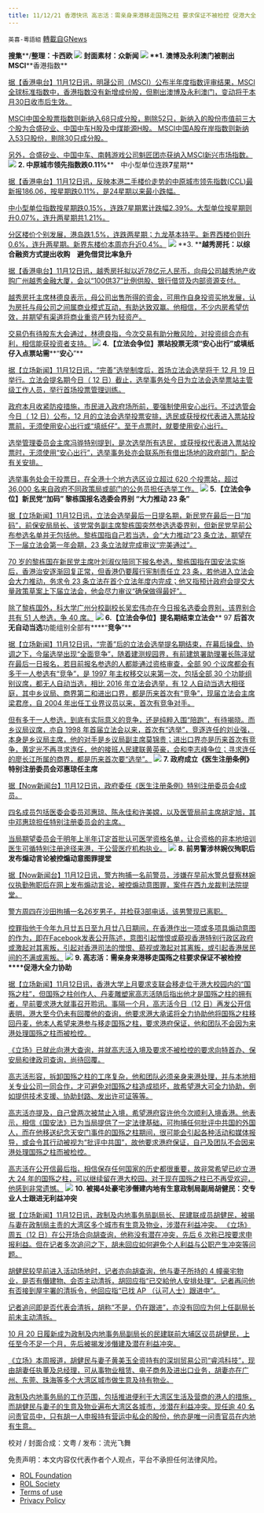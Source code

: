 ```yaml
---
title: 11/12/21 香港快讯 高志活：需亲身来港移走国殇之柱 要求保证不被检控 促港大全力协助
---
```

`英喜-粵語組` [轉載自GNews](https://gnews.org/zh-hans/1658929/)

**搜集****/****整理：卡西欧**
![](https://assets.gnews.org/wp-content/uploads/2021/11/1112fenmian.jpg)
封面素材：众新闻
![](https://assets.gnews.org/wp-content/uploads/2021/11/Screen-Shot-2021-11-12-at-10.17.00-AM.png)
**1. ****澳博及永利澳门被剔出****MSCI****香港指数**

[据【香港电台】11月12日讯，明晟公司（MSCI）公布半年度指数评审结果，MSCI全球标准指数中，香港指数没有新增成份股，但剔出澳博及永利澳门，变动将于本月30日收市后生效。](https://news.rthk.hk/rthk/ch/component/k2/1619479-20211112.htm)

[MSCI中国全股票指数则新纳入68只成分股，剔除52只，新纳入的股份市值前三大个股为合盛矽业、中国中车H股及中煤能源H股。 MSCI中国A股在岸指数则新纳入53只股份，剔除30只成分股。](https://news.rthk.hk/rthk/ch/component/k2/1619479-20211112.htm)

[另外，合盛矽业、中国中车、南韩游戏公司魁匠团亦获纳入MSCI新兴市场指数。](https://news.rthk.hk/rthk/ch/component/k2/1619479-20211112.htm)
![](https://assets.gnews.org/wp-content/uploads/2021/11/Screen-Shot-2021-11-12-at-10.17.11-AM.png)
**2. ****中原城市领先指数跌****0.11%****　中小型单位连跌****7****星期**

[据【香港电台】11月12日讯，反映本港二手楼价走势的中原城市领先指数(CCL)最新报186.06，按星期跌0.11%，是24星期以来最小跌幅。](https://news.rthk.hk/rthk/ch/component/k2/1619525-20211112.htm)

[中小型单位指数按星期跌0.15%，连跌7星期累计跌幅2.39%。大型单位按星期则升0.07%，连升两星期共1.21%。](https://news.rthk.hk/rthk/ch/component/k2/1619525-20211112.htm)

[分区楼价个别发展，港岛跌1.5%，连跌两星期；九龙基本持平。新界西楼价则升0.6%，连升两星期。新界东楼价本周亦升近0.4%。](https://news.rthk.hk/rthk/ch/component/k2/1619525-20211112.htm)
![](https://assets.gnews.org/wp-content/uploads/2021/11/Screen-Shot-2021-11-12-at-10.17.20-AM.png)
**3. ****越秀房托：以综合融资方式提出收购　避免借贷比率急升**

[据【香港电台】11月12日讯，越秀房托拟以近78亿元人民币，向母公司越秀地产收购广州越秀金融大厦，会以“100供37”比例供股、银行借贷及内部资源支付。](https://news.rthk.hk/rthk/ch/component/k2/1619553-20211112.htm?spTabChangeable=0)

[越秀房托主席林德良表示，母公司出售所得的资金，可用作自身投资买地发展，认为房托与母公司之间属商业模式互动，有助达致双赢。他相信，不少内房希望仿效，并期望有渠道将商业重资产转为轻资产。](https://news.rthk.hk/rthk/ch/component/k2/1619553-20211112.htm?spTabChangeable=0)

[交易仍有待股东大会通过，林德良指，今次交易有助分散风险，对投资组合亦有利，相信能获投资者支持。](https://news.rthk.hk/rthk/ch/component/k2/1619553-20211112.htm?spTabChangeable=0)
![](https://assets.gnews.org/wp-content/uploads/2021/11/Screen-Shot-2021-11-12-at-10.17.31-AM.png)
**4.****【立法会争位】票站投票无须****“****安心出行****”****或填纸仔****入点票站需****“****安心****”**

[据【立场新闻】11月12日讯，“完善”选举制度后，首场立法会选举将于 12 月 19 日举行。立法会提名期今日（ 12 日）截止，选举事务处今日为立法会选举票站主管级工作人员，举行首场投票管理训练。](https://www.thestandnews.com/politics/立法會爭位-票站投票無須安心出行或填紙仔-入點票站需安心)

[政府本月收紧防疫措施，市民进入政府场所前，要强制使用安心出行。不过选管会今日（ 12 日）公布，12 月的立法会选举投票安排，选民或获授权代表进入票站投票前，无须使用安心出行或“填纸仔”。至于点票时，就要使用安心出行。](https://www.thestandnews.com/politics/立法會爭位-票站投票無須安心出行或填紙仔-入點票站需安心)

[选举管理委员会主席冯骅特别提到，是次选举所有选民，或获授权代表进入票站投票时，无须使用“安心出行”，选举事务处亦会联系所有借出场地的政府部门，配合有关安排。](https://www.thestandnews.com/politics/立法會爭位-票站投票無須安心出行或填紙仔-入點票站需安心)

[选举事务处会于投票日，在全港十个地方选区设立超过 620 个投票站，超过 36,000 名来自政府不同政策局或部门的公务员担任选举工作。](https://www.thestandnews.com/politics/立法會爭位-票站投票無須安心出行或填紙仔-入點票站需安心)
![](https://assets.gnews.org/wp-content/uploads/2021/11/Screen-Shot-2021-11-12-at-10.17.42-AM.png)
**5.****【立法会争位】新民党****“****加码****” ****黎栋国报名选委会界别**** “****大力推动**** 23 ****条****”**

[据【立场新闻】11月12日讯，立法会选举最后一日提名期，新民党在最后一日“加码”，前保安局局长、该党常务副主席黎栋国突然参选选委界别，但新民党早前公布参选名单并无包括他。黎栋国指自己若当选，会“大力推动”23 条立法，期望在下一届立法会第一年会期，23 条立法就完成审议“完美通过”。](https://www.thestandnews.com/politics/立法會爭位新民黨加碼-黎棟國報名選委會界別-大力推動-23-條)

[70 岁的黎栋国在新民党主席叶刘淑仪陪同下报名参选，黎栋国指在国安法实施后，香港治安逐渐回复正常，但香港仍要履行宪制责任立 23 条，若他进入立法会会大力推动，务求令 23 条立法在首个立法年度内完成；他又指预计政府会提交大量政策草案上下届立法会，他会尽力审议“确保做得最好”。](https://www.thestandnews.com/politics/立法會爭位新民黨加碼-黎棟國報名選委會界別-大力推動-23-條)

[除了黎栋国外，科大学广州分校副校长吴宏伟亦在今日报名选委会界别，该界别合共有 51 人参选，争 40 席。](https://www.thestandnews.com/politics/立法會爭位新民黨加碼-黎棟國報名選委會界別-大力推動-23-條)
![](https://assets.gnews.org/wp-content/uploads/2021/11/Screen-Shot-2021-11-12-at-10.17.54-AM.png)
**6.****【立法会争位】提名期结束****立法会**** 97 ****后首次无自动当选****功能组别全部有****“****竞争****”**

[据【立场新闻】11月12日讯，“完善”后的立法会选举提名期结束，在幕后操盘、协调之下，今届选举出现“全面竞争”，随着建测规园界，有前建筑署助理署长陈泽斌在最后一日报名，若目前报名参选的人都能通过资格审查，全部 90 个议席都会有多于一人参选有“竞争”，是 1997 年主权移交以来第一次，包括全部 30 个功能组别议席，都无人自动当选，相比 2016 年立法会选举，有 12 人自动当选大相径庭，其中乡议局、商界第二和进出口界，都是历来首次有“竞争”，现届立法会主席梁君彦，自 2004 年出任工业界议员以来，首次有竞争对手。](https://www.thestandnews.com/politics/立法會爭位提名期結束-立法會-97-後首次無自動當選-功能組別全部有競爭)

[但有多于一人参选，到底有实际意义的竞争，还是纯粹入围“陪跑”，有待揭晓。而乡议局议席，亦自 1998 年首届立法会以来，首次有“选举”，竞逐连任的刘业强，本身是乡议局主席，他的对手是乡议局副主席莫锦贵；进出口界亦是历来首次有竞争，黄定光不再寻求连任，他的接班人民建联黄英豪，会和李志峰争位；寻求连任的廖长江所属的商界，都是历来首次要“选举”。](https://www.thestandnews.com/politics/立法會爭位提名期結束-立法會-97-後首次無自動當選-功能組別全部有競爭)
![](https://assets.gnews.org/wp-content/uploads/2021/11/Screen-Shot-2021-11-12-at-10.18.06-AM.png)
**7. ****政府成立《医生注册条例》特别注册委员会****邓惠琼任主席**

[据【Now新闻台】11月12日讯，政府委任《医生注册条例》特别注册委员会4成员。](https://news.now.com/home/local/player?newsId=456435)

[四名成员包括医委会委员邓惠琼、陈永佳和许美嫦，以及医管局前主席胡定旭，其中邓惠琼担任特别注册委员会的主席。](https://news.now.com/home/local/player?newsId=456435)

[当局期望委员会于明年上半年订定首批认可医学资格名单，让合资格的非本地培训医生可循特别注册途径来港，于公营医疗机构执业。](https://news.now.com/home/local/player?newsId=456435)
![](https://assets.gnews.org/wp-content/uploads/2021/11/Screen-Shot-2021-11-12-at-10.18.15-AM.png)
**8. ****前男警涉林婉仪殉职后发布煽动言论****被控煽动意图罪提堂**

[据【Now新闻台】11月12日讯，警方拘捕一名前警员，涉嫌在早前水警总督察林婉仪执勤殉职后在网上发布煽动言论，被控煽动意图罪，案件在西九龙裁判法院提堂。](https://news.now.com/home/local/player?newsId=456463)

[警方周四在沙田拘捕一名26岁男子，并检获3部电话，该男警现已离职。](https://news.now.com/home/local/player?newsId=456463)

[控罪指他于今年九月廿五日至九月廿八日期间，在香港作出一项或多项具煽动意图的作为，即在Facebook发表公开陈述，意图引起憎恨或藐视香港特别行政区政府或激起对其离叛，引起对香港司法的憎恨、藐视或激起对其离叛，或引起香港居民间的不满或离叛。](https://news.now.com/home/local/player?newsId=456463)
![](https://assets.gnews.org/wp-content/uploads/2021/11/Screen-Shot-2021-11-12-at-10.18.35-AM.png)
**9. ****高志活：需亲身来港移走国殇之柱****要求保证不被检控****促港大全力协助**

[据【立场新闻】11月12日讯，香港大学上月要求支联会移走位于港大校园内的“国殇之柱”，但国殇之柱创作人、丹麦雕塑家高志活随后指出他才是国殇之柱的拥有者，早前要求港大就事召开聆讯。事隔一个月，高志活今日（12 日）再发公开信表明，港大至今仍未有回覆他的查询，他要求港大承诺将全力协助他将国殇之柱移回丹麦，他本人希望来港参与移走国殇之柱，要求港府保证，他和团队不会因为来港处理国殇之柱而被检控。](https://www.thestandnews.com/politics/高志活需親身來港移走國殤之柱-要求保證不被檢控-促港大全力協助)

[《立场》已就此向港大查询，并就高志活入境及要求不被检控的要求向特首办、保安局和律政司查询，尚待回覆。](https://www.thestandnews.com/politics/高志活需親身來港移走國殤之柱-要求保證不被檢控-促港大全力協助)

[高志活形容，拆卸国殇之柱的工序复杂，他和团队必须亲身来港处理，并与本地相关专业公司一同合作，才可避免对国殇之柱造成损坏，故希望港大可全力协助，例如提供技术支援、协助封路、发出许可证等等。](https://www.thestandnews.com/politics/高志活需親身來港移走國殤之柱-要求保證不被檢控-促港大全力協助)

[高志活亦提及，自己曾两次被禁止入境，希望港府容许他今次顺利入境香港。他表示，相信《国安法》已为当局提供了一定法律基础，可拘捕任何批评中共国的外国人，而在他移送纪念天安门事件的国殇之柱期间，很可能会引起各种活动和媒体报导，或会令其行动被视为“批评中共国”，故他要求港府保证，自己及团队不会因来港处理国殇之柱而被检控。](https://www.thestandnews.com/politics/高志活需親身來港移走國殤之柱-要求保證不被檢控-促港大全力協助)

[高志活在公开信最后指，相信保存任何国家的历史都很重要，故非常希望已屹立港大 24 年的国殇之柱，可以继续留在港大校园。对于现在国殇之柱已不再受欢迎，他感到非常遗憾。](https://www.thestandnews.com/politics/高志活需親身來港移走國殤之柱-要求保證不被檢控-促港大全力協助)
![](https://assets.gnews.org/wp-content/uploads/2021/11/Screen-Shot-2021-11-12-at-10.18.46-AM.png)
**10. ****被揭****4****处豪宅涉僭建****内地有生意****政制局副局胡健民：交专业人士跟进****无利益冲突**

[据【立场新闻】11月12日讯，政制及内地事务局副局长、民建联成员胡健民，被揭与妻在政制局主责的大湾区多个城市有生意及物业，涉潜在利益冲突。 《立场》周五（12 日）在公开场合向胡查询，他称没有潜在冲突，先后 6 次称已按要求申报利益。但在记者多次追问之下，胡未回应如何避免个人利益与公职产生冲突等问题。](https://www.thestandnews.com/politics/被揭-4-豪宅涉僭建-內地有生意-政制局副局胡健民交專業人士跟進-無利益衝突)

[胡健民较早前进入活动场地时，记者亦向胡查询，他与妻子所持的 4 幢豪宅物业，是否有僭建物、会否主动清拆，胡回应指“已交給他人安排处理”。记者再问他有否接到屋宇署的清拆令，他回应指“已找 AP （认可人士）跟进中”。](https://www.thestandnews.com/politics/被揭-4-豪宅涉僭建-內地有生意-政制局副局胡健民交專業人士跟進-無利益衝突)

[记者追问即是否代表会清拆，胡称“不是，仍在跟进”，亦没有回应为何上任副局长前未主动清拆。](https://www.thestandnews.com/politics/被揭-4-豪宅涉僭建-內地有生意-政制局副局胡健民交專業人士跟進-無利益衝突)

[10 月 20 日履新成为政制及内地事务局副局长的民建联前大埔区议员胡健民，上任至今不足一个月，先后被揭发涉僭建及潜在利益冲突。](https://www.thestandnews.com/politics/被揭-4-豪宅涉僭建-內地有生意-政制局副局胡健民交專業人士跟進-無利益衝突)

[《立场》本周报道，胡健民与妻子黄美玉全资持有的深圳贸易公司“睿鸿科技”，现由胡妻任执董及总经理，可从事物业租赁、电子商务及进出口业务，胡妻亦在广州、东莞、珠海等多个大湾区城市做生意及持有物业。](https://www.thestandnews.com/politics/被揭-4-豪宅涉僭建-內地有生意-政制局副局胡健民交專業人士跟進-無利益衝突)

[政制及内地事务局的工作范围，包括推进便利于大湾区生活及营商的港人的措施，而胡健民与妻子的生意及物业遍布大湾区各城市，涉潜在利益冲突。现任逾 40 名问责官员中，只有胡一人申报持有营运中私企的股份，他亦是唯一问责官员在内地有生意。](https://www.thestandnews.com/politics/被揭-4-豪宅涉僭建-內地有生意-政制局副局胡健民交專業人士跟進-無利益衝突)

校对 / 封面合成：文粤 / 发布：流光飞舞

 

免责声明：本文内容仅代表作者个人观点，平台不承担任何法律风险。

- [ROL Foundation](https://rolfoundation.org/)
- [ROL Society](https://rolsociety.org/)
- [Terms of use](https://gnews.org/terms-of-use-3/)
- [Privacy Policy](https://gnews.org/privacy-policy/)
